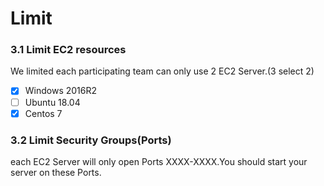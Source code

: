 # Limit

### 3.1 Limit EC2 resources

We limited each participating team can only use 2 EC2 Server.\(3 select 2\)

* [x] Windows 2016R2
* [ ] Ubuntu 18.04
* [x] Centos 7

### 3.2 Limit  Security Groups\(Ports\)

each EC2 Server will only open Ports XXXX-XXXX.You should start your server on these Ports.

